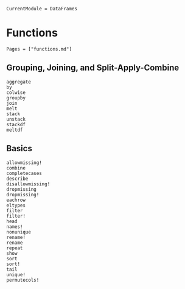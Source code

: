 ```@meta
CurrentModule = DataFrames
```

# Functions

```@index
Pages = ["functions.md"]
```

## Grouping, Joining, and Split-Apply-Combine

```@docs
aggregate
by
colwise
groupby
join
melt
stack
unstack
stackdf
meltdf
```

## Basics

```@docs
allowmissing!
combine
completecases
describe
disallowmissing!
dropmissing
dropmissing!
eachrow
eltypes
filter
filter!
head
names!
nonunique
rename!
rename
repeat
show
sort
sort!
tail
unique!
permutecols!
```
